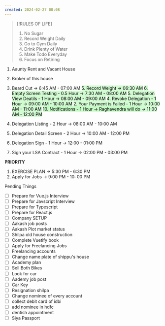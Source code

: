 ```yaml
---
created: 2024-02-27 00:08
---
```


> [!RULES OF LIFE]
>
> 1. No Sugar
> 2. Record Weight Daily
> 3. Go to Gym Daily
> 4. Drink Plenty of Water
> 5. Make Todo Everyday
> 6. Focus on Retiring

> 


1. Aaunty Rent and Vacant House 
2. Broker of this house
4. Beard Cut -> 6:45 AM - 07:00 AM
<mark style="background: #BBFABBA6;">5. Record Weight -> 06:30 AM</mark>
<mark style="background: #BBFABBA6;">6. Empty Screen Testing - 0.5 Hour -> 7:30 AM - 08:00 AM</mark>
<mark style="background: #BBFABBA6;">5. Delegation View Deatils - 1 Hour -> 08:00 AM - 09:00 AM</mark>
<mark style="background: #BBFABBA6;">4. Revoke Delegation - 1 Hour -> 09:00 AM - 10:00 AM</mark>
<mark style="background: #BBFABBA6;">2. Your Payment is Failed - 1 Hour -> 10:00 AM - 11:00 AM</mark>
<mark style="background: #BBFABBA6;"><mark style="background: #BBFABBA6;">10. Notifications - 1 Hour -> Raghavendra will do</mark> -> 11:00 AM - 12:00 PM</mark>
7. Delegation Listing - 2 Hour -> 08:00 AM - 10:00 AM
8. Delegation Detail Screen - 2 Hour -> 10:00 AM - 12:00 PM
9. Delegation Sign - 1 Hour -> 12:00 - 01:00 PM

11. Sign your LSA Contract - 1 Hour -> 02:00 PM - 03:00 PM

**PRIORITY**

1. EXERCISE PLAN -> 5:30 PM - 6:30 PM
2. Apply for Jobs -> 9:00 PM - 10: 00 PM

Pending Things

- [ ] Prepare for Vue.js Interview
- [ ] Prepare for Javscript Interview
- [ ] Prepare for Typescript
- [ ] Prepare for React.js
- [ ] Company SETUP
- [ ] Aakash job posts
- [ ] Aakash Plot market status
- [ ] Shilpa old house construction
- [ ] Complete Vuetify book
- [ ] Apply for Freelancing Jobs
- [ ] Freelancing accounts
- [ ] Change name plate of shippu's house 
- [ ] Academy plan 
- [ ] Sell Both Bikes
- [ ] Look for car
- [ ] Aademy job post
- [ ] Car Key 
- [ ] Resignation shilpa
- [ ] Change nominee of every account
- [ ] collect debit card of idbi
- [ ] add nominee in hdfc 
- [ ] dentish appointment
- [ ] Siya Passport